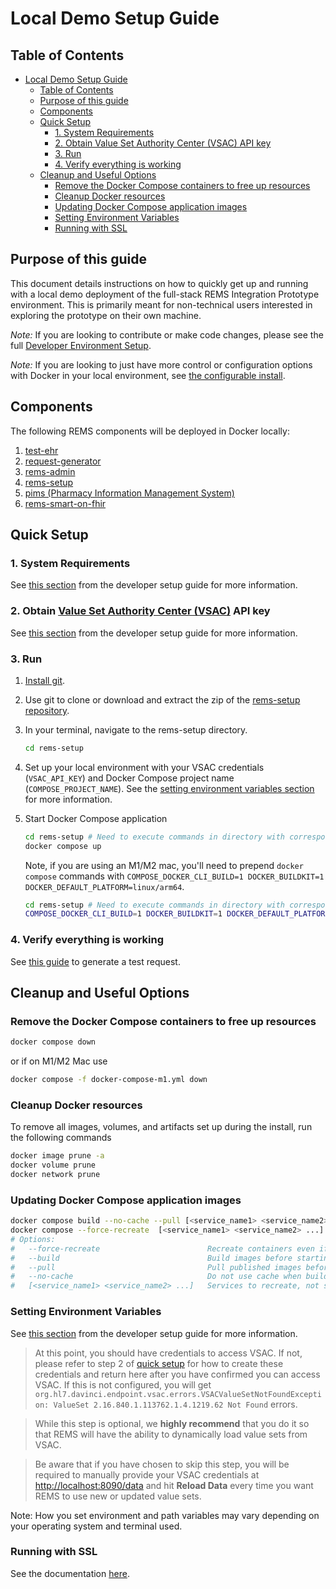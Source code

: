 # Local Demo Setup Guide

## Table of Contents

- [Local Demo Setup Guide](#local-demo-setup-guide)
  - [Table of Contents](#table-of-contents)
  - [Purpose of this guide](#purpose-of-this-guide)
  - [Components](#components)
  - [Quick Setup](#quick-setup)
    - [1. System Requirements](#1-system-requirements)
    - [2. Obtain Value Set Authority Center (VSAC) API key](#2-obtain-value-set-authority-center-vsac-api-key)
    - [3. Run](#3-run)
    - [4. Verify everything is working](#4-verify-everything-is-working)
  - [Cleanup and Useful Options](#cleanup-and-useful-options)
    - [Remove the Docker Compose containers to free up resources](#remove-the-docker-compose-containers-to-free-up-resources)
    - [Cleanup Docker resources](#cleanup-docker-resources)
    - [Updating Docker Compose application images](#updating-docker-compose-application-images)
    - [Setting Environment Variables](#setting-environment-variables)
    - [Running with SSL](#running-with-ssl)

## Purpose of this guide

This document details instructions on how to quickly get up and running with a local demo deployment of the full-stack
REMS Integration Prototype environment. This is primarily meant for non-technical users interested in exploring the
prototype on their own machine.

_Note:_ If you are looking to contribute or make code changes, please see the full
[Developer Environment Setup](DeveloperSetupGuide.md).

_Note:_ If you are looking to just have more control or configuration options with Docker in your local environment, see
[the configurable install](#docker-compose-without-porter).

## Components

The following REMS components will be deployed in Docker locally:

1. [test-ehr](https://github.com/mcode/test-ehr)
2. [request-generator](https://github.com/mcode/request-generator)
3. [rems-admin](https://github.com/mcode/rems-admin.git)
4. [rems-setup](https://github.com/mcode/rems-setup.git)
5. [pims (Pharmacy Information Management System)](https://github.com/mcode/pims)
6. [rems-smart-on-fhir](https://github.com/mcode/rems-smart-on-fhir)

## Quick Setup

### 1. System Requirements

See [this section](DeveloperSetupGuide.md/#minimum-system-requirements) from the developer setup guide for more information.

### 2. Obtain [Value Set Authority Center (VSAC)](https://vsac.nlm.nih.gov/) API key

See [this section](DeveloperSetupGuide.md/#obtain-value-set-authority-center-vsac-api-key) from the developer setup guide for more information.

### 3. Run

1. [Install git](https://www.atlassian.com/git/tutorials/install-git).
2. Use git to clone or download and extract the zip of the [rems-setup repository](https://github.com/mcode/rems-setup.git).
3. In your terminal, navigate to the rems-setup directory.

   ```bash
   cd rems-setup
   ```

4. Set up your local environment with your VSAC credentials (`VSAC_API_KEY`) and Docker Compose project name (`COMPOSE_PROJECT_NAME`). See the [setting environment variables section](#setting-environment-variables) for more information.

5. Start Docker Compose application

   ```bash
   cd rems-setup # Need to execute commands in directory with corresponding docker-compose.yml file located in the REMS repository
   docker compose up
   ```

   Note, if you are using an M1/M2 mac, you'll need to prepend `docker compose` commands with
   `COMPOSE_DOCKER_CLI_BUILD=1 DOCKER_BUILDKIT=1 DOCKER_DEFAULT_PLATFORM=linux/arm64`.

   ```bash
   cd rems-setup # Need to execute commands in directory with corresponding docker-compose.yml file located in the REMS repository
   COMPOSE_DOCKER_CLI_BUILD=1 DOCKER_BUILDKIT=1 DOCKER_DEFAULT_PLATFORM=linux/arm64 docker compose up
   ```

### 4. Verify everything is working

See [this guide](Verify-REMS-Integration-Prototype-Works.md) to generate a test request.

## Cleanup and Useful Options

### Remove the Docker Compose containers to free up resources

```bash
docker compose down
```

or if on M1/M2 Mac use

```bash
docker compose -f docker-compose-m1.yml down
```

### Cleanup Docker resources

To remove all images, volumes, and artifacts set up during the install, run the following commands

```bash
docker image prune -a
docker volume prune
docker network prune
```

### Updating Docker Compose application images

```bash
docker compose build --no-cache --pull [<service_name1> <service_name2> ...]
docker compose --force-recreate  [<service_name1> <service_name2> ...]
# Options:
#   --force-recreate                        Recreate containers even if their configuration and image haven't changed.
#   --build                                 Build images before starting containers.
#   --pull                                  Pull published images before building images.
#   --no-cache                              Do not use cache when building the image.
#   [<service_name1> <service_name2> ...]   Services to recreate, not specifying any service will rebuild and recreate all services
```

### Setting Environment Variables

See [this section](DeveloperSetupGuide.md/#setting-environment-variables-and-system-path) from the developer setup guide for more information.

> At this point, you should have credentials to access VSAC. If not, please refer to step 2 of [quick setup](#quick-setup) for how to create these credentials and return here after you have confirmed you can access VSAC. If this is not configured, you will get `org.hl7.davinci.endpoint.vsac.errors.VSACValueSetNotFoundException: ValueSet 2.16.840.1.113762.1.4.1219.62 Not Found` errors.

> While this step is optional, we **highly recommend** that you do it so that REMS will have the ability to dynamically load value sets from VSAC.

> Be aware that if you have chosen to skip this step, you will be required to manually provide your VSAC credentials
> at <http://localhost:8090/data> and hit **Reload Data** every time you want REMS to use new or updated value sets.

Note: How you set environment and path variables may vary depending on your operating system and terminal used.

### Running with SSL

See the documentation [here](SSLSetupGuide.md).
